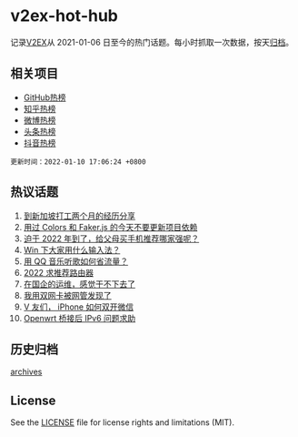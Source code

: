 # v2ex-hot-hub

 记录[V2EX](https://www.v2ex.com/)从 2021-01-06 日至今的热门话题。每小时抓取一次数据，按天[归档](archives)。
 
 ## 相关项目

- [GitHub热榜](https://github.com/snaildev/github-hot-hub)
- [知乎热榜](https://github.com/snaildev/zhihu-hot-hub)
- [微博热榜](https://github.com/snaildev/weibo-hot-hub)
- [头条热榜](https://github.com/snaildev/toutiao-hot-hub)
- [抖音热榜](https://github.com/snaildev/douyin-hot-hub)


 `更新时间：2022-01-10 17:06:24 +0800`

## 热议话题

1. [到新加坡打工两个月的经历分享](https://www.v2ex.com/t/827199)
1. [用过 Colors 和 Faker.js 的今天不要更新项目依赖](https://www.v2ex.com/t/827224)
1. [迫于 2022 年到了，给父母买手机推荐哪家强呢？](https://www.v2ex.com/t/827237)
1. [Win 下大家用什么输入法？](https://www.v2ex.com/t/827232)
1. [用 QQ 音乐听歌如何省流量？](https://www.v2ex.com/t/827208)
1. [2022 求推荐路由器](https://www.v2ex.com/t/827212)
1. [在国企的运维，感觉干不下去了](https://www.v2ex.com/t/827241)
1. [我用双网卡被网管发现了](https://www.v2ex.com/t/827166)
1. [V 友们， iPhone 如何双开微信](https://www.v2ex.com/t/827238)
1. [Openwrt 桥接后 IPv6 问题求助](https://www.v2ex.com/t/827161)

## 历史归档

[archives](archives)

## License

See the [LICENSE](LICENSE) file for license rights and limitations (MIT).
